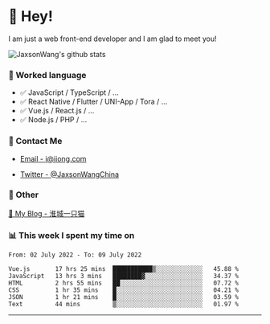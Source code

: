 # 👋 Hey!

I am just a web front-end developer and I am glad to meet you!

![JaxsonWang's github stats](https://github-readme-stats.vercel.app/api?username=JaxsonWang&&show_icons=true&&title_color=1abc9c&&icon_color=1abc9c)


### 📝 Worked language

- ✅ JavaScript / TypeScript / ...
- ✅ React Native / Flutter / UNI-App / Tora / ...
- ✅ Vue.js / React.js / ...
- ✅ Node.js / PHP / ...

### 📮 Contact Me

- [Email - i@iiong.com](mailto:i@iiong.com)

- [Twitter - @JaxsonWangChina](https://twitter.com/JaxsonWangChina)

### 🤪 Other

[📌 My Blog - 淮城一只猫](https://iiong.com)

### 📊 This week I spent my time on

<!--START_SECTION:waka-->

```text
From: 02 July 2022 - To: 09 July 2022

Vue.js       17 hrs 25 mins  ███████████▒░░░░░░░░░░░░░   45.88 %
JavaScript   13 hrs 3 mins   ████████▓░░░░░░░░░░░░░░░░   34.37 %
HTML         2 hrs 55 mins   ██░░░░░░░░░░░░░░░░░░░░░░░   07.72 %
CSS          1 hr 35 mins    █░░░░░░░░░░░░░░░░░░░░░░░░   04.21 %
JSON         1 hr 21 mins    █░░░░░░░░░░░░░░░░░░░░░░░░   03.59 %
Text         44 mins         ▒░░░░░░░░░░░░░░░░░░░░░░░░   01.97 %
```

<!--END_SECTION:waka-->

---
